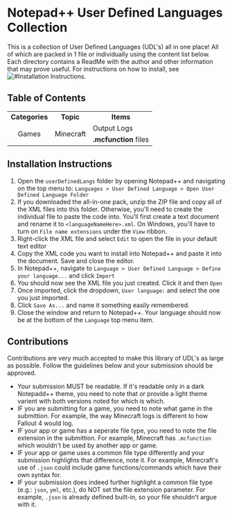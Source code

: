 # Notepad++ User Defined Languages Collection
This is a collection of User Defined Languages (UDL's) all in one place! All of which are packed in 1 file or individually using the content list below. Each directory contains a ReadMe with the author and other information that may prove useful. For instructions on how to install, see ![#Installation Instructions](https://github.com/Etanarvazac/Notepad-plus-plus-udls#Installation-Instructions).

## Table of Contents
<table>
  <tr>
    <td align="center"><b>Categories</b></td>
    <td align="center"><b>Topic</b></td>
    <td align="center"><b>Items</b></td>
  </tr>
  <tr>
    <td rowspan=2 align="center">Games</td>
    <td rowspan=2 align="center">Minecraft</td>
    <td>Output Logs</td>
  </tr>
  <tr>
    <td><b>.mcfunction</b> files</td>
  </tr>
</table>

## Installation Instructions
1. Open the `userDefinedLangs` folder by opening Notepad++ and navigating on the top menu to: `Languages > User Defined Language > Open User Defined Language Folder`
2. If you downloaded the all-in-one pack, unzip the ZIP file and copy all of the XML files into this folder. Otherwise, you'll need to create the individual file to paste the code into. You'll first create a text document and rename it to `<languageNameHere>.xml`. On Windows, you'll have to turn on `File name extensions` under the `View` ribbon.
3. Right-click the XML file and select `Edit` to open the file in your default text editor
4. Copy the XML code you want to install into Notepad++ and paste it into the document. Save and close the editor.
5. In Notepad++, navigate to `Language > User Defined Language > Define your language...` and click `Import`
6. You should now see the XML file you just created. Click it and then `Open`
7. Once imported, click the dropdown, `User language:` and select the one you just imported.
8. Click `Save As...` and name it something easily remembered.
9. Close the window and return to Notepad++. Your language should now be at the bottom of the `Language` top menu item.

## Contributions
Contributions are very much accepted to make this library of UDL's as large as possible. Follow the guidelines below and your submission should be approved.
- Your submission MUST be readable. If it's readable only in a dark Notepadd++ theme, you need to note that or provide a light theme varient with both versions noted for which is which.
- IF you are submitting for a game, you need to note what game in the submittion. For example, the way Minecraft logs is different to how Fallout 4 would log.
- IF your app or game has a seperate file type, you need to note the file extension in the submittion. For example, Minecraft has `.mcfunction` which wouldn't be used by another app or game.
- IF your app or game uses a common file type differently and your submission highlights that difference, note it. For example, Minecraft's use of `.json` could include game functions/commands which have their own syntax for.
- IF your submission does indeed further highlight a common file type (e.g.: `json`, `yml`, etc.), do NOT set the file extension parameter. For example, `.json` is already defined built-in, so your file shouldn't argue with it.
